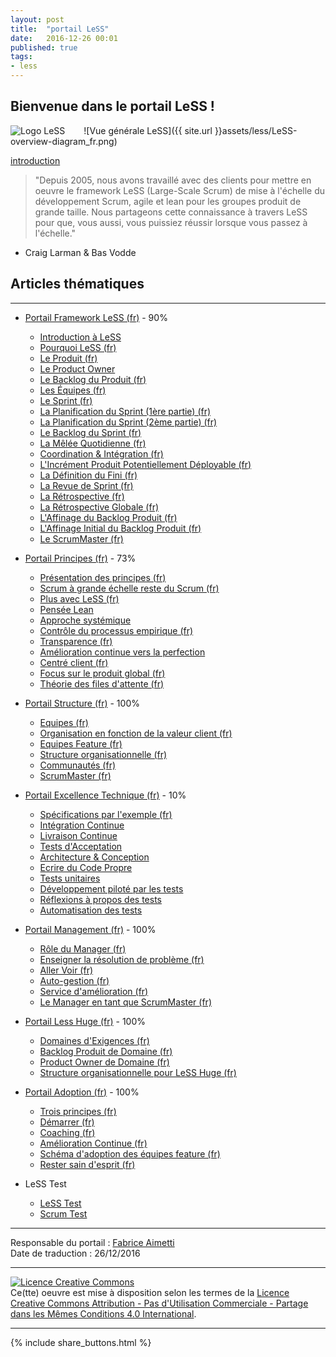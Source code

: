 ```yaml
---
layout: post
title:  "portail LeSS"
date:   2016-12-26 00:01
published: true
tags:
- less
---
```


## Bienvenue dans le portail LeSS !

<div align="left" style="float:left; padding-right:30px" >
  <img title="Logo LeSS" src="{{ site.url }}assets/less/LeSS-logo_72.png" />
</div>

![Vue générale LeSS]({{ site.url }}assets/less/LeSS-overview-diagram_fr.png)

[introduction](http://less.works/less/framework/introduction.html)

> "Depuis 2005, nous avons travaillé avec des clients pour mettre en oeuvre le framework LeSS (Large-Scale Scrum) de mise à l'échelle du développement Scrum, agile et lean pour les groupes produit de grande taille. Nous partageons cette connaissance à travers LeSS pour que, vous aussi, vous puissiez réussir lorsque vous passez à l'échelle."

- Craig Larman & Bas Vodde


## Articles thématiques
---

* [Portail Framework LeSS (fr)](http://www.les-traducteurs-agiles.org/2016/12/28/less-portail-framework.html) - 90%
  * [Introduction à LeSS](http://less.works/less/framework/introduction.html)
  * [Pourquoi LeSS (fr)](http://www.les-traducteurs-agiles.org/2016/12/29/pourquoi-less.html)
  * [Le Produit (fr)](http://www.les-traducteurs-agiles.org/2017/02/15/less-le-produit.html)
  * [Le Product Owner](http://less.works/less/framework/product-owner.html)
  * [Le Backlog du Produit (fr)](http://www.les-traducteurs-agiles.org/2017/02/22/less-le-backlog-du-produit.html)
  * [Les Équipes (fr)](http://www.les-traducteurs-agiles.org/2017/03/02/less-les-equipes.html)
  * [Le Sprint (fr)](http://www.les-traducteurs-agiles.org/2017/04/17/less-le-sprint.html)
  * [La Planification du Sprint (1ère partie) (fr)](http://www.les-traducteurs-agiles.org/2017/03/09/less-la-planification-du-sprint-1ere-partie.html)
  * [La Planification du Sprint (2ème partie) (fr)](http://www.les-traducteurs-agiles.org/2017/03/10/less-la-planification-du-sprint-2eme-partie.html)
  * [Le Backlog du Sprint (fr)](http://www.les-traducteurs-agiles.org/2017/04/17/less-le-backlog-du-sprint.html)
  * [La Mêlée Quotidienne (fr)](http://www.les-traducteurs-agiles.org/2017/04/17/less-la-melee-quotidienne.html)
  * [Coordination & Intégration (fr)](http://www.les-traducteurs-agiles.org/2017/01/09/less-coordination-integration.html)
  * [L'Incrément Produit Potentiellement Déployable (fr)](http://www.les-traducteurs-agiles.org/2017/08/29/less-l-increment-produit-potentiellement-deployable.html)
  * [La Définition du Fini (fr)](http://www.les-traducteurs-agiles.org/2017/10/29/less-la-definition-du-fini.html)
  * [La Revue de Sprint (fr)](http://www.les-traducteurs-agiles.org/2017/08/30/less-la-revue-de-sprint.html)
  * [La Rétrospective (fr)](http://www.les-traducteurs-agiles.org/2017/04/15/less-la-retrospective.html)
  * [La Rétrospective Globale (fr)](http://www.les-traducteurs-agiles.org/2017/04/13/less-la-retrospective-globale.html)
  * [L'Affinage du Backlog Produit (fr)](http://www.les-traducteurs-agiles.org/2018/01/26/less-l-affinage-du-backlog-produit.html)
  * [L'Affinage Initial du Backlog Produit (fr)](http://www.les-traducteurs-agiles.org/2017/10/30/less-l-affinage-initial-du-backlog-produit.html)
  * [Le ScrumMaster (fr)](http://www.les-traducteurs-agiles.org/2017/04/04/less-le-scrummaster.html)


* [Portail Principes (fr)](http://www.les-traducteurs-agiles.org/2016/12/28/less-portail-principes.html) - 73%
  * [Présentation des principes (fr)](http://www.les-traducteurs-agiles.org/2017/11/01/less-presentation-des-principes.html)
  * [Scrum à grande échelle reste du Scrum (fr)](http://www.les-traducteurs-agiles.org/2016/12/25/less-scrum-a-grande-echelle-reste-du-scrum.html)
  * [Plus avec LeSS (fr)](http://www.les-traducteurs-agiles.org/2018/10/19/less-plus-avec-less.html)
  * [Pensée Lean](http://less.works/less/principles/lean-thinking.html)
  * [Approche systémique](http://less.works/less/principles/systems_thinking.html)
  * [Contrôle du processus empirique (fr)](http://www.les-traducteurs-agiles.org/2016/12/24/less-controle-du-processus-empirique.html)
  * [Transparence (fr)](http://www.les-traducteurs-agiles.org/2016/12/23/less-transparence.html)
  * [Amélioration continue vers la perfection](http://less.works/less/principles/continuous-improvement-towards-perfection.html)
  * [Centré client (fr)](http://www.les-traducteurs-agiles.org/2018/10/17/less-centre-client.html)
  * [Focus sur le produit global (fr)](http://www.les-traducteurs-agiles.org/2018/10/11/less-focus-sur-le-produit-global.html)
  * [Théorie des files d'attente (fr)](http://www.les-traducteurs-agiles.org/2017/01/29/less-theorie-des-files-d-attente.html)


* [Portail Structure (fr)](http://www.les-traducteurs-agiles.org/2016/12/26/less-portail-structure.html) - 100%
  * [Equipes (fr)](http://www.les-traducteurs-agiles.org/2017/01/02/less-equipes.html)
  * [Organisation en fonction de la valeur client (fr)](http://www.les-traducteurs-agiles.org/2017/01/06/less-organisation-en-fonction-de-la-valeur-client.html)
  * [Equipes Feature (fr)](http://www.les-traducteurs-agiles.org/2017/01/06/less-equipes-feature.html)
  * [Structure organisationnelle (fr)](http://www.les-traducteurs-agiles.org/2017/01/04/less-structure-organisationnelle.html)
  * [Communautés (fr)](http://www.les-traducteurs-agiles.org/2017/01/02/less-communautes.html)
  * [ScrumMaster (fr)](http://www.les-traducteurs-agiles.org/2016/12/31/less-scrummaster.html)


* [Portail Excellence Technique (fr)](http://www.les-traducteurs-agiles.org/2016/12/26/less-portail-excellence-technique.html) - 10%
  * [Spécifications par l'exemple (fr)](http://www.les-traducteurs-agiles.org/2018/02/10/less-specifications-par-l-exemple.html)
  * [Intégration Continue](http://less.works/less/technical-excellence/continuous-integration.html)
  * [Livraison Continue](http://less.works/less/technical-excellence/continuous-integration.html)
  * [Tests d'Acceptation](http://less.works/less/technical-excellence/acceptance-testing.html)
  * [Architecture & Conception](http://less.works/less/technical-excellence/architecture-design.html)
  * [Ecrire du Code Propre](http://less.works/less/technical-excellence/clean-code.html)
  * [Tests unitaires](http://less.works/less/technical-excellence/unit-testing.html)
  * [Développement piloté par les tests](http://less.works/less/technical-excellence/test-driven-development.html)
  * [Réflexions à propos des tests](http://less.works/less/technical-excellence/thinking-about-testing.html)
  * [Automatisation des tests](http://less.works/less/technical-excellence/test-automation.html)


* [Portail Management (fr)](http://www.les-traducteurs-agiles.org/2016/12/26/less-portail-management.html) - 100%
  * [Rôle du Manager (fr)](http://www.les-traducteurs-agiles.org/2016/12/26/less-role-du-manager.html)
  * [Enseigner la résolution de problème (fr)](http://www.les-traducteurs-agiles.org/2016/12/29/less-enseigner-la-resolution-de-probleme.html)
  * [Aller Voir (fr)](http://www.les-traducteurs-agiles.org/2016/12/26/less-aller-voir.html)
  * [Auto-gestion (fr)](http://www.les-traducteurs-agiles.org/2016/12/19/less-auto-gestion.html)
  * [Service d'amélioration (fr)](http://www.les-traducteurs-agiles.org/2016/12/29/less-service-d-amelioration.html)
  * [Le Manager en tant que ScrumMaster (fr)](http://www.les-traducteurs-agiles.org/2016/12/29/less-le-manager-en-tant-que-scrummaster.html)


* [Portail Less Huge (fr)](http://www.les-traducteurs-agiles.org/2016/12/26/less-portail-less-huge.html) - 100%
  * [Domaines d'Exigences (fr)](http://www.les-traducteurs-agiles.org/2016/12/19/less-domaines-d-exigences.html)
  * [Backlog Produit de Domaine (fr)](http://www.les-traducteurs-agiles.org/2016/12/30/less-backlog-produit-de-domaine.html)
  * [Product Owner de Domaine (fr)](http://www.les-traducteurs-agiles.org/2016/12/31/less-product-owner-de-domaine.html)
  * [Structure organisationnelle pour LeSS Huge (fr)](http://www.les-traducteurs-agiles.org/2016/12/30/less-structure-organisationnelle-pour-less-huge.html)


* [Portail Adoption (fr)](http://www.les-traducteurs-agiles.org/2016/12/26/less-portail-adoption.html) - 100%
  * [Trois principes (fr)](http://www.les-traducteurs-agiles.org/2017/01/03/less-les-trois-principes.html)
  * [Démarrer (fr)](http://www.les-traducteurs-agiles.org/2017/01/03/less-demarrer.html)
  * [Coaching (fr)](http://www.les-traducteurs-agiles.org/2017/01/11/less-coaching.html)
  * [Amélioration Continue (fr)](http://www.les-traducteurs-agiles.org/2017/01/13/less-amelioration-continue.html)
  * [Schéma d'adoption des équipes feature (fr)](http://www.les-traducteurs-agiles.org/2017/01/25/less-schema-d-adoption-des-equipes-feature.html)
  * [Rester sain d'esprit (fr)](http://www.les-traducteurs-agiles.org/2016/12/19/less-rester-sain-d-esprit.html)


* LeSS Test
  * [LeSS Test](http://less.works/less/test/pre-course.html)
  * [Scrum Test](http://less.works/less/test/scrum.html)

---
Responsable du portail : [Fabrice Aimetti](http://www.fabrice-aimetti.fr/)  
Date de traduction : 26/12/2016  

---

<a rel="license" href="http://creativecommons.org/licenses/by-nc-sa/4.0/"><img alt="Licence Creative Commons" style="border-width:0" src="http://i.creativecommons.org/l/by-nc-sa/4.0/88x31.png" /></a><br />Ce(tte) oeuvre est mise à disposition selon les termes de la <a rel="license" href="http://creativecommons.org/licenses/by-nc-sa/4.0/">Licence Creative Commons Attribution - Pas d'Utilisation Commerciale - Partage dans les Mêmes Conditions 4.0 International</a>.

---

{% include share_buttons.html %}
